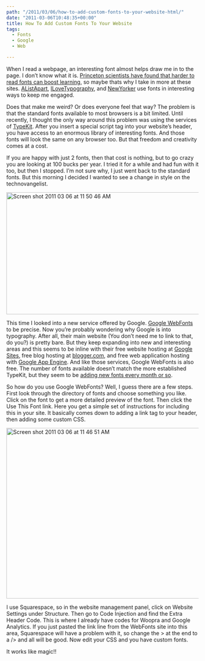 ```yaml
---
path: "/2011/03/06/how-to-add-custom-fonts-to-your-website-html/" 
date: "2011-03-06T10:48:35+00:00" 
title: How To Add Custom Fonts To Your Website
tags:
  - Fonts
  - Google
  - Web

---
```


  <p>
    When I read a webpage, an interesting font almost helps draw me in to the page. I don&#8217;t know what it is. <a href="http://www.bbc.co.uk/news/world-11573666">Princeton scientists have found that harder to read fonts can boost learning</a>, so maybe thats why I take in more at these sites. <a href="http://www.alistapart.com/">AListApart</a>, <a href="http://ilovetypography.com/">ILoveTypography</a>, and <a href="http://www.newyorker.com/">NewYorker</a> use fonts in interesting ways to keep me engaged.
  </p>
  
  <p>
    Does that make me weird? Or does everyone feel that way? The problem is that the standard fonts available to most browsers is a bit limited. Until recently, I thought the only way around this problem was using the services of <a href="http://typekit.com/">TypeKit</a>. After you insert a special script tag into your website&#8217;s header, you have access to an enormous library of interesting fonts. And those fonts will look the same on any browser too. But that freedom and creativity comes at a cost.
  </p>
  
  <p>
    If you are happy with just 2 fonts, then that cost is nothing, but to go crazy you are looking at 100 bucks per year. I tried it for a while and had fun with it too, but then I stopped. I&#8217;m not sure why, I just went back to the standard fonts. But this morning I decided I wanted to see a change in style on the technovangelist.
  </p>
  
  <p>
    <img style="margin-left: auto;margin-right: auto" title="Screen shot 2011-03-06 at 11.50.46 AM.png" src="/static/500c9c42c4aa27cb90863e5e/50e9971de4b01058545b4678/50e99720e4b01058545b4937/1299408707847/Screen%20shot%202011-03-06%20at%2011.50.46%20AM.png/1000w" border="0" alt="Screen shot 2011 03 06 at 11 50 46 AM" width="600" height="319" />
  </p>
  
  <p>
    This time I looked into a new service offered by Google. <a href="http://www.google.com/webfonts">Google WebFonts</a> to be precise. Now you&#8217;re probably wondering why Google is into typography. After all, their main website (You don&#8217;t need me to link to that, do you?) is pretty bare. But they keep expanding into new and interesting areas and this seems to be inline with their free website hosting at <a href="http://sites.google.com">Google Sites</a>, free blog hosting at <a href="http://blogger.com">blogger.com</a>, and free web application hosting with <a href="http://code.google.com/appengine/">Google App Engine</a>. And like those services, Google WebFonts is also free. The number of fonts available doesn&#8217;t match the more established TypeKit, but they seem to be <a href="http://googlewebfonts.blogspot.com/">adding new fonts every month or so</a>.
  </p>
  
  <p>
    So how do you use Google WebFonts? Well, I guess there are a few steps. First look through the directory of fonts and choose something you like. Click on the font to get a more detailed preview of the font. Then click the Use This Font link. Here you get a simple set of instructions for including this in your site. It basically comes down to adding a link tag to your header, then adding some custom CSS.
  </p>
  
  <p>
    <img style="margin-left: auto;margin-right: auto" title="Screen shot 2011-03-06 at 11.46.51 AM.png" src="/static/500c9c42c4aa27cb90863e5e/50e9971de4b01058545b4678/50e99720e4b01058545b4938/1299408513273/Screen%20shot%202011-03-06%20at%2011.46.51%20AM.png/1000w" border="0" alt="Screen shot 2011 03 06 at 11 46 51 AM" width="600" height="446" />
  </p>
  
  <p>
    I use Squarespace, so in the website management panel, click on Website Settings under Structure. Then go to Code Injection and find the Extra Header Code. This is where I already have codes for Woopra and Google Analytics. If you just pasted the link line from the WebFonts site into this area, Squarespace will have a problem with it, so change the > at the end to a /> and all will be good. Now edit your CSS and you have custom fonts.
  </p>
  
  <p>
    It works like magic!!
  </p>
</div>